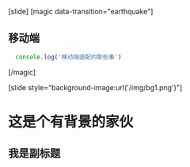 [slide]
[magic data-transition="earthquake"]
## 移动端
```javascript
  console.log('移动端适配的那些事')
```
[/magic]

[slide style="background-image:url('/img/bg1.png')"]
# 这是个有背景的家伙
## 我是副标题
